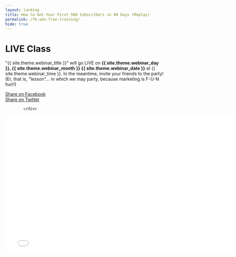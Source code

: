 ```yaml
---
layout: landing
title: How to Get Your First 500 Subscribers in 60 Days (Replay)
permalink: /fb-ads-free-training/
hide: true
---
```


<div class="container-fluid">
            <div id="invite-header" class="row">
                    <h1>LIVE Class</h1>
                    <p>"{{ site.theme.webinar_title }}" will go LIVE on <strong>{{ site.theme.webinar_day }}, {{ site.theme.webinar_month }} {{ site.theme.webinar_date }}</strong> at {{ site.theme.webinar_time }}. In the meantime, invite your friends to the party! (Er, that is, "lesson"... in which we may party, because marketing is F-U-N fun!!)</p>
            </div>
            <!--social-->
            <div id="social-bar" class="row social-bar">
                <a href="#" rel="nofollow" id="facebook-btn" class="facebook" onClick="MyWindow=window.open('https://www.facebook.com/sharer/sharer.php?u=http://www.persuasiveblog.com/webinar','MyWindow','toolbar=no,location=no,directories=no,status=no, menubar=no,scrollbars=no,resizable=no,width=600,height=300'); return false;">
                    <div class="fb-btn-pre"></div><div class="fb-btn">Share on Facebook</div>
                </a>
                <a href="#" rel="nofollow" id="twitter-btn" class="twitter" onClick="MyWindow=window.open('http://twitter.com/intent/tweet?status=Webinar: {{ site.theme.webinar_title }} @maryefern+http://www.persuasiveblog.com/webinar/','MyWindow','toolbar=no,location=no,directories=no,status=no, menubar=no,scrollbars=no,resizable=no,width=600,height=300'); return false;">
                    <div class="tw-btn-pre"></div><div class="tw-btn">Share on Twitter</div>
                </a>  
            
            </div>

<div class="padding-regular">

<center><iframe width="768" height="436" src="//www.youtube.com/embed/HSu0PGDMrjE" frameborder="0" allowfullscreen></iframe></center>

<div class="fb-comments" data-href="http://www.persuasiveblog.com/webinar" data-width="768px" data-numposts="10"></div>

</div>